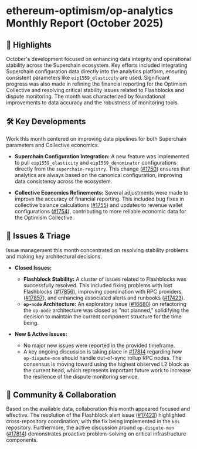 # ethereum-optimism/op-analytics Monthly Report (October 2025)

## 🚀 Highlights
October's development focused on enhancing data integrity and operational stability across the Superchain ecosystem. Key efforts included integrating Superchain configuration data directly into the analytics platform, ensuring consistent parameters like `eip1559_elasticity` are used. Significant progress was also made in refining the financial reporting for the Optimism Collective and resolving critical stability issues related to Flashblocks and dispute monitoring. The month was characterized by foundational improvements to data accuracy and the robustness of monitoring tools.

## 🛠️ Key Developments
Work this month centered on improving data pipelines for both Superchain parameters and Collective economics.

- **Superchain Configuration Integration:** A new feature was implemented to pull `eip1559_elasticity` and `eip1559_denominator` configurations directly from the `superchain-registry`. This change ([#1750](https://github.com/ethereum-optimism/op-analytics/pull/1750)) ensures that analytics are always based on the canonical configuration, improving data consistency across the ecosystem.

- **Collective Economics Refinements:** Several adjustments were made to improve the accuracy of financial reporting. This included bug fixes in collective balance calculations ([#1755](https://github.com/ethereum-optimism/op-analytics/pull/1755)) and updates to revenue wallet configurations ([#1754](https://github.com/ethereum-optimism/op-analytics/pull/1754)), contributing to more reliable economic data for the Optimism Collective.

## 🐛 Issues & Triage
Issue management this month concentrated on resolving stability problems and making key architectural decisions.

- **Closed Issues:**
    - **Flashblock Stability:** A cluster of issues related to Flashblocks was successfully resolved. This included fixing problems with lost Flashblocks ([#17856](https://github.com/ethereum-optimism/op-analytics/issues/17856)), improving coordination with RPC providers ([#17857](https://github.com/ethereum-optimism/op-analytics/issues/17857)), and enhancing associated alerts and runbooks ([#17423](https://github.com/ethereum-optimism/op-analytics/issues/17423)).
    - **`op-node` Architecture:** An exploratory issue ([#16680](https://github.com/ethereum-optimism/op-analytics/issues/16680)) on refactoring the `op-node` architecture was closed as "not planned," solidifying the decision to maintain the current component structure for the time being.

- **New & Active Issues:**
    - No major new issues were reported in the provided timeframe.
    - A key ongoing discussion is taking place in [#17814](https://github.com/ethereum-optimism/op-analytics/issues/17814) regarding how `op-dispute-mon` should handle out-of-sync rollup RPC nodes. The consensus is moving toward using the highest observed L2 block as the current head, which represents important future work to increase the resilience of the dispute monitoring service.

## 💬 Community & Collaboration
Based on the available data, collaboration this month appeared focused and effective. The resolution of the Flashblock alert issue ([#17423](https://github.com/ethereum-optimism/op-analytics/issues/17423)) highlighted cross-repository coordination, with the fix being implemented in the `k8s` repository. Furthermore, the active discussion around `op-dispute-mon` ([#17814](https://github.com/ethereum-optimism/op-analytics/issues/17814)) demonstrates proactive problem-solving on critical infrastructure components.